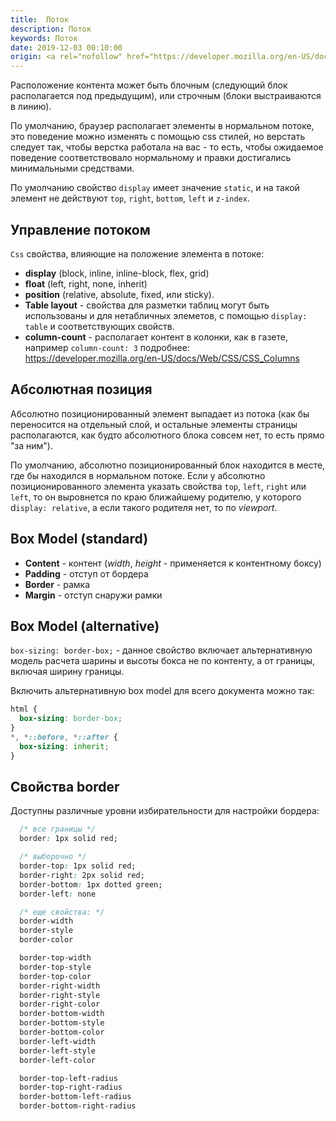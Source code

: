 ```yaml
---
title:  Поток
description: Поток
keywords: Поток
date: 2019-12-03 00:10:00
origin: <a rel="nofollow" href="https://developer.mozilla.org/en-US/docs/Learn/CSS/Building_blocks/The_box_model" target="_blank">Box Model</a>, <a rel="nofollow" href="https://developer.mozilla.org/en-US/docs/Learn/CSS/CSS_layout" target="_blank">Css layout</a>
---
```


Расположение контента может быть блочным (следующий блок располагается под предыдущим), или строчным (блоки выстраиваются в линию).

По умолчанию, браузер располагает элементы в нормальном потоке, это поведение можно изменять с помощью css стилей, но верстать следует так, чтобы верстка работала на вас - то есть, чтобы ожидаемое поведение соответствовало нормальному и правки достигались минимальными средствами.

По умолчанию свойство ```display``` имеет значение ```static```, и на такой элемент не действуют ```top```, ```right```, ```bottom```, ```left``` и ```z-index```.


## Управление потоком

`Css` свойства, влияющие на положение элемента в потоке:

* **display** (block, inline, inline-block, flex, grid)
* **float** (left, right, none, inherit)
* **position** (relative, absolute, fixed, или sticky).
* **Table layout** - свойства для разметки таблиц могут быть использованы и для нетабличных элеметов, с помощью ```display: table``` и соответствующих свойств.
* **column-count** - располагает контент в колонки, как в газете, например ```column-count: 3``` подробнее: https://developer.mozilla.org/en-US/docs/Web/CSS/CSS_Columns

## Абсолютная позиция

Абсолютно позиционированный элемент выпадает из потока (как бы переносится на отдельный слой, и остальные элементы страницы располагаются, как будто абсолютного блока совсем нет, то есть прямо "за ним").

По умолчанию, абсолютно позиционированный блок находится в месте, где бы находился в нормальном потоке. Если у абсолютно позиционированного элемента указать свойства ```top```, ```left```, ```right``` или ```left```, то он выровнется по краю ближайшему родителю, у которого d```isplay: relative```, а если такого родителя нет, то по *viewport*.

## Box Model (standard)

* **Content** - контент (*width*, *height* - применяется к контентному боксу)
* **Padding** - отступ от бордера
* **Border** - рамка
* **Margin** - отступ снаружи рамки

## Box Model (alternative)

```box-sizing: border-box;``` - данное свойство включает альтернативную модель расчета шарины и высоты бокса не по контенту, а от границы, включая ширину границы.

Включить альтернативную box model для всего документа можно так:

```css
html {
  box-sizing: border-box;
}
*, *::before, *::after {
  box-sizing: inherit;
}
```

## Свойства border

Доступны различные уровни избирательности для настройки бордера:

```css
  /* все границы */
  border: 1px solid red;

  /* выборочно */
  border-top: 1px solid red;
  border-right: 2px solid red;
  border-bottom: 1px dotted green;
  border-left: none

  /* еще свойства: */
  border-width
  border-style
  border-color

  border-top-width
  border-top-style
  border-top-color
  border-right-width
  border-right-style
  border-right-color
  border-bottom-width
  border-bottom-style
  border-bottom-color
  border-left-width
  border-left-style
  border-left-color

  border-top-left-radius
  border-top-right-radius
  border-bottom-left-radius
  border-bottom-right-radius
```